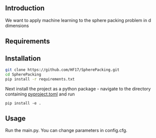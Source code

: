 ## Introduction
We want to apply machine learning to the sphere packing problem in d dimensions

## Requirements

## Installation
```bash
git clone https://github.com/HF17/SpherePacking.git
cd SpherePacking
pip install -r requirements.txt
```

Next install the project as a python package - navigate to the directory containing [pyproject.toml](pyproject.toml) and run
```
pip install -e .
```

## Usage
Run the main.py. You can change parameters in config.cfg.